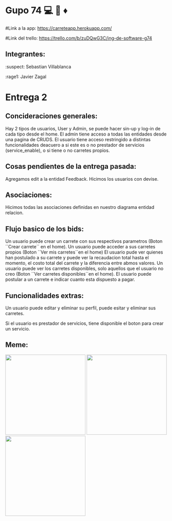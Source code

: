 # Gupo 74 :computer: :gem: :diamonds:

#Link a la app: https://carreteapp.herokuapp.com/

#Link del trello: https://trello.com/b/zuDQwG3C/ing-de-software-g74

## Integrantes:

:suspect: Sebastian Villablanca

:rage1: Javier Zagal 

# Entrega 2

## Concideraciones generales:

Hay 2 tipos de usuarios, User y Admin, se puede hacer sin-up y log-in de cada tipo desde el home.
El admin tiene acceso a todas las entidades desde una pagina de CRUDS.
El usuario tiene acceso restringido a distintas funcionalidades deacuero a si este es o no prestador de servicios (service_enable), o si tiene o no carretes propios.

## Cosas pendientes de la entrega pasada:
Agregamos edit a la entidad Feedback.
Hicimos los usuarios con devise.


## Asociaciones:
Hicimos todas las asociaciones definidas en nuestro diagrama entidad relacion.

## Flujo basico de los bids:
Un usuario puede crear un carrete con sus respectivos parametros (Boton ´´Crear carrete´´ en el home).
Un usuario puede acceder a sus carretes propios (Boton ´´Ver mis carretes´´en el home)
    El usuario pude ver quienes han postulado a su carrete y puede ver la recaudacion total hasta el momento, el costo total del carrete y la diferencia entre abmos valores.
Un usuario puede ver los carretes disponibles, solo aquellos que el usuario no creo (Boton ´´Ver carretes disponibles´´en el home).
    El usuario puede postular a un carrete e indicar cuanto esta dispuesto a pagar.

## Funcionalidades extras:

Un usuario puede editar y eliminar su perfil, puede esitar y eliminar sus carretes.

Si el usuario es prestador de servicios, tiene disponible el boton para crear un servicio.






## Meme:
<img src="https://i.kym-cdn.com/photos/images/newsfeed/000/305/235/07a.jpg" width="250">

<img src="https://images-ext-2.discordapp.net/external/FKmXiqTiM6lcOlA5i215xiWTAZIVY81iInx325Qwfmo/%3Fq%3Dtbn%253AANd9GcSIlU8CedhPIAogSlRi-BlLC6UXIsZlP0jp-g%26usqp%3DCAU/https/encrypted-tbn0.gstatic.com/images" width="250">
<img src="https://images-ext-2.discordapp.net/external/FKmXiqTiM6lcOlA5i215xiWTAZIVY81iInx325Qwfmo/%3Fq%3Dtbn%253AANd9GcSIlU8CedhPIAogSlRi-BlLC6UXIsZlP0jp-g%26usqp%3DCAU/https/encrypted-tbn0.gstatic.com/images" width="250">

